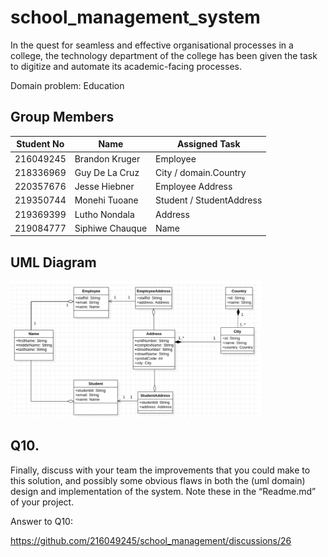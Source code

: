 # school_management_system

<!---![Project Status](https://img.shields.io/travis/:216049245/:school_management)

- [Maven](https://maven.apache.org/) - Dependency Management
- [JUnit](https://junit.org/junit5/) - Testing Framework
- [Spring](https://spring.io/) - Application Framework

![](https://img.shields.io/badge/jdk-17-red)
![](https://img.shields.io/badge/tool-maven-blue)
![](https://img.shields.io/badge/junit-platform-brightgreen)
![](https://img.shields.io/badge/junit-jupiter-green)
![](https://img.shields.io/badge/spring-boot-darkgreen)

-->

In the quest for seamless and effective organisational processes in a college, the technology department of the college has been given the task to digitize and automate its academic-facing processes.

Domain problem: Education

## Group Members

| Student No | Name            | Assigned Task            |
|------------|-----------------|--------------------------|
| 216049245  | Brandon Kruger  | Employee                 |
| 218336969  | Guy De La Cruz  | City / domain.Country    |
| 220357676  | Jesse Hiebner   | Employee Address         |
| 219350744  | Monehi Tuoane   | Student / StudentAddress |
| 219369399  | Lutho Nondala   | Address                  |
| 219084777  | Siphiwe Chauque | Name                     |

## UML Diagram
<img
  src="school_management_system.png"
  alt="Image containing a UML diagram for the assigned task."
  title="UML Diagram"
  style="display: inline-block; margin: 0 auto; max-width: 400px">
  
 ## Q10.
 
Finally, discuss with your team the improvements that you could make to this solution, and
possibly some obvious flaws in both the (uml domain) design and implementation of the system.
Note these in the “Readme.md” of your project.

Answer to Q10:

https://github.com/216049245/school_management/discussions/26
